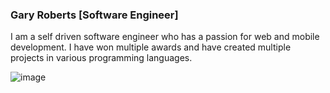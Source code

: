 ### Gary Roberts [Software Engineer]

I am a self driven software engineer who has a passion for web and mobile development. I have won multiple awards and have created multiple projects in various programming languages.

![image](https://user-images.githubusercontent.com/35618554/120551584-d254b700-c3bb-11eb-9443-34856b6a7fca.png)</br>






